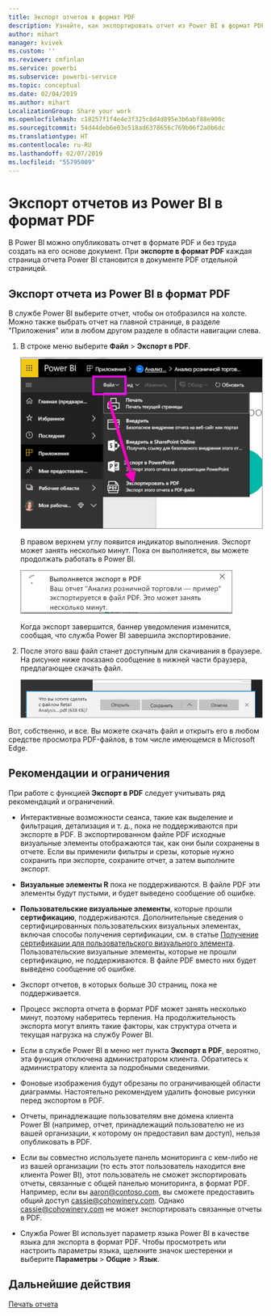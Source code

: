 ```yaml
---
title: Экспорт отчетов в формат PDF
description: Узнайте, как экспортировать отчет из Power BI в формат PDF.
author: mihart
manager: kvivek
ms.custom: ''
ms.reviewer: cmfinlan
ms.service: powerbi
ms.subservice: powerbi-service
ms.topic: conceptual
ms.date: 02/04/2019
ms.author: mihart
LocalizationGroup: Share your work
ms.openlocfilehash: c18257f1f4e4e3f325c8d4d895e3b6abf88e900c
ms.sourcegitcommit: 54d44deb6e03e518ad6378656c769b06f2a0b6dc
ms.translationtype: HT
ms.contentlocale: ru-RU
ms.lasthandoff: 02/07/2019
ms.locfileid: "55795009"
---
```

# <a name="export-reports-from-power-bi-to-pdf"></a>Экспорт отчетов из Power BI в формат PDF
В Power BI можно опубликовать отчет в формате PDF и без труда создать на его основе документ. При **экспорте в формат PDF** каждая страница отчета Power BI становится в документе PDF отдельной страницей.

## <a name="how-to-export-your-power-bi-report-to-pdf"></a>Экспорт отчета из Power BI в формат PDF
В службе Power BI выберите отчет, чтобы он отобразился на холсте. Можно также выбрать отчет на главной странице, в разделе "Приложения" или в любом другом разделе в области навигации слева.

1. В строке меню выберите **Файл** > **Экспорт в PDF**.

    ![Выберите "Файл" в строке меню и щелкните "Экспорт в PDF"](media/end-user-pdf/power-bi-export-pdf.png)

    В правом верхнем углу появится индикатор выполнения. Экспорт может занять несколько минут. Пока он выполняется, вы можете продолжать работать в Power BI.

    ![Сообщение о ходе экспорта](media/end-user-pdf/power-bi-export-message.png)

    Когда экспорт завершится, баннер уведомления изменится, сообщая, что служба Power BI завершила экспортирование.

2. После этого ваш файл станет доступным для скачивания в браузере. На рисунке ниже показано сообщение в нижней части браузера, предлагающее скачать файл.

    ![Расположение со скачанным файлом](media/end-user-pdf/power-bi-save-file.png)

Вот, собственно, и все. Вы можете скачать файл и открыть его в любом средстве просмотра PDF-файлов, в том числе имеющемся в Microsoft Edge.


## <a name="limitations-and-considerations"></a>Рекомендации и ограничения
При работе с функцией **Экспорт в PDF** следует учитывать ряд рекомендаций и ограничений.

- Интерактивные возможности сеанса, такие как выделение и фильтрация, детализация и т. д., пока не поддерживаются при экспорте в PDF. В экспортированном файле PDF исходные визуальные элементы отображаются так, как они были сохранены в отчете. Если вы применили фильтры и срезы, которые нужно сохранить при экспорте, сохраните отчет, а затем выполните экспорт.

* **Визуальные элементы R** пока не поддерживаются. В файле PDF эти элементы будут пустыми, и будет выведено сообщение об ошибке.  

* **Пользовательские визуальные элементы**, которые прошли **сертификацию**, поддерживаются. Дополнительные сведения о сертифицированных пользовательских визуальных элементах, включая способы получения сертификации, см. в статье [Получение сертификации для пользовательского визуального элемента](../power-bi-custom-visuals-certified.md). Пользовательские визуальные элементы, которые не прошли сертификацию, не поддерживаются. В файле PDF вместо них будет выведено сообщение об ошибке.   

* Экспорт отчетов, в которых больше 30 страниц, пока не поддерживается.

* Процесс экспорта отчета в формат PDF может занять несколько минут, поэтому наберитесь терпения. На продолжительность экспорта могут влиять такие факторы, как структура отчета и текущая нагрузка на службу Power BI.

* Если в службе Power BI в меню нет пункта **Экспорт в PDF**, вероятно, эта функция отключена администратором клиента. Обратитесь к администратору клиента за подробными сведениями.

* Фоновые изображения будут обрезаны по ограничивающей области диаграммы. Настоятельно рекомендуем удалить фоновые рисунки перед экспортом в PDF.

* Отчеты, принадлежащие пользователям вне домена клиента Power BI (например, отчет, принадлежащий пользователю не из вашей организации, к которому он предоставил вам доступ), нельзя опубликовать в PDF.

* Если вы совместно используете панель мониторинга с кем-либо не из вашей организации (то есть этот пользователь находится вне клиента Power BI), этот пользователь не сможет экспортировать отчеты, связанные с общей панелью мониторинга, в формат PDF. Например, если вы aaron@contoso.com, вы сможете предоставить общий доступ cassie@cohowinery.com. Однако cassie@cohowinery.com не может экспортировать связанные отчеты в PDF.

* Служба Power BI использует параметр языка Power BI в качестве языка для экспорта в формат PDF. Чтобы просмотреть или настроить параметры языка, щелкните значок шестеренки и выберите **Параметры** > **Общие** > **Язык**.

## <a name="next-steps"></a>Дальнейшие действия
[Печать отчета](end-user-print.md)